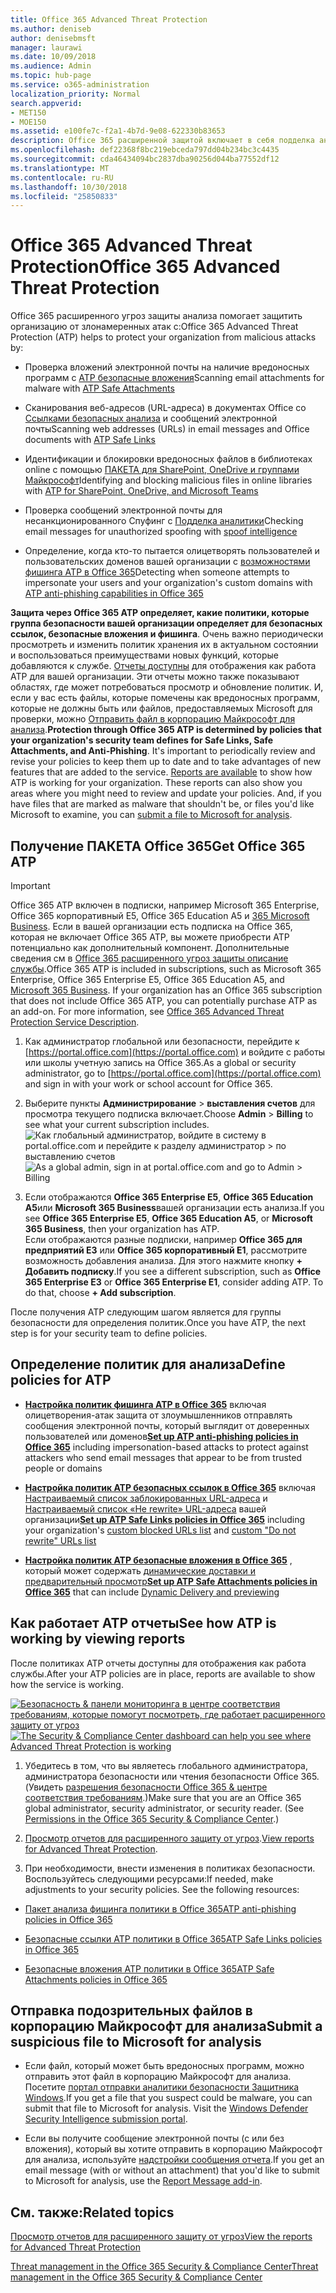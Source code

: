 ```yaml
---
title: Office 365 Advanced Threat Protection
ms.author: deniseb
author: denisebmsft
manager: laurawi
ms.date: 10/09/2018
ms.audience: Admin
ms.topic: hub-page
ms.service: o365-administration
localization_priority: Normal
search.appverid:
- MET150
- MOE150
ms.assetid: e100fe7c-f2a1-4b7d-9e08-622330b83653
description: Office 365 расширенной защитой включает в себя подделка аналитики, безопасных ссылок, безопасные вложения и расширенные возможности фишинга. Расширенные защиту от угроз также расширяемый для файлов в SharePoint Online, OneDrive для бизнеса и группами Майкрософт.
ms.openlocfilehash: def22368f8bc219ebceda797dd04b234bc3c4435
ms.sourcegitcommit: cda46434094bc2837dba90256d044ba77552df12
ms.translationtype: MT
ms.contentlocale: ru-RU
ms.lasthandoff: 10/30/2018
ms.locfileid: "25850833"
---
```

# <a name="office-365-advanced-threat-protection"></a><span data-ttu-id="ca5ab-104">Office 365 Advanced Threat Protection</span><span class="sxs-lookup"><span data-stu-id="ca5ab-104">Office 365 Advanced Threat Protection</span></span>

<span data-ttu-id="ca5ab-105">Office 365 расширенного угроз защиты анализа помогает защитить организацию от злонамеренных атак с:</span><span class="sxs-lookup"><span data-stu-id="ca5ab-105">Office 365 Advanced Threat Protection (ATP) helps to protect your organization from malicious attacks by:</span></span>
  
- <span data-ttu-id="ca5ab-106">Проверка вложений электронной почты на наличие вредоносных программ с [ATP безопасные вложения](atp-safe-attachments.md)</span><span class="sxs-lookup"><span data-stu-id="ca5ab-106">Scanning email attachments for malware with [ATP Safe Attachments](atp-safe-attachments.md)</span></span>
    
- <span data-ttu-id="ca5ab-107">Сканирования веб-адресов (URL-адреса) в документах Office со [Ссылками безопасных анализа](atp-safe-links.md) и сообщений электронной почты</span><span class="sxs-lookup"><span data-stu-id="ca5ab-107">Scanning web addresses (URLs) in email messages and Office documents with [ATP Safe Links](atp-safe-links.md)</span></span>
    
- <span data-ttu-id="ca5ab-108">Идентификации и блокировки вредоносных файлов в библиотеках online с помощью [ПАКЕТА для SharePoint, OneDrive и группами Майкрософт](atp-for-spo-odb-and-teams.md)</span><span class="sxs-lookup"><span data-stu-id="ca5ab-108">Identifying and blocking malicious files in online libraries with [ATP for SharePoint, OneDrive, and Microsoft Teams](atp-for-spo-odb-and-teams.md)</span></span>
    
- <span data-ttu-id="ca5ab-109">Проверка сообщений электронной почты для несанкционированного Спуфинг с [Подделка аналитики](learn-about-spoof-intelligence.md)</span><span class="sxs-lookup"><span data-stu-id="ca5ab-109">Checking email messages for unauthorized spoofing with [spoof intelligence](learn-about-spoof-intelligence.md)</span></span>
    
- <span data-ttu-id="ca5ab-110">Определение, когда кто-то пытается олицетворять пользователей и пользовательских доменов вашей организации с [возможностями фишинга ATP в Office 365](atp-anti-phishing.md)</span><span class="sxs-lookup"><span data-stu-id="ca5ab-110">Detecting when someone attempts to impersonate your users and your organization's custom domains with [ATP anti-phishing capabilities in Office 365](atp-anti-phishing.md)</span></span>
    
<span data-ttu-id="ca5ab-p102">**Защита через Office 365 ATP определяет, какие политики, которые группа безопасности вашей организации определяет для безопасных ссылок, безопасные вложения и фишинга**. Очень важно периодически просмотреть и изменить политик хранения их в актуальном состоянии и воспользоваться преимуществами новых функций, которые добавляются к службе. [Отчеты доступны](view-reports-for-atp.md) для отображения как работа ATP для вашей организации. Эти отчеты можно также показывают областях, где может потребоваться просмотр и обновление политик. И, если у вас есть файлы, которые помечены как вредоносных программ, которые не должны быть или файлов, предоставляемых Microsoft для проверки, можно [Отправить файл в корпорацию Майкрософт для анализа](#submit-a-suspicious-file-to-microsoft-for-analysis).</span><span class="sxs-lookup"><span data-stu-id="ca5ab-p102">**Protection through Office 365 ATP is determined by policies that your organization's security team defines for Safe Links, Safe Attachments, and Anti-Phishing**. It's important to periodically review and revise your policies to keep them up to date and to take advantages of new features that are added to the service. [Reports are available](view-reports-for-atp.md) to show how ATP is working for your organization. These reports can also show you areas where you might need to review and update your policies. And, if you have files that are marked as malware that shouldn't be, or files you'd like Microsoft to examine, you can [submit a file to Microsoft for analysis](#submit-a-suspicious-file-to-microsoft-for-analysis).</span></span>
      
## <a name="get-office-365-atp"></a><span data-ttu-id="ca5ab-116">Получение ПАКЕТА Office 365</span><span class="sxs-lookup"><span data-stu-id="ca5ab-116">Get Office 365 ATP</span></span>

> [!IMPORTANT]
> <span data-ttu-id="ca5ab-p103">Office 365 ATP включен в подписки, например Microsoft 365 Enterprise, Office 365 корпоративный E5, Office 365 Education A5 и [365 Microsoft Business](https://support.office.com/article/c123694a-1efb-459e-a8d5-2187975373dc). Если в вашей организации есть подписка на Office 365, которая не включает Office 365 ATP, вы можете приобрести ATP потенциально как дополнительный компонент. Дополнительные сведения см в [Office 365 расширенного угроз защиты описание службы](https://technet.microsoft.com/library/exchange-online-advanced-threat-protection-service-description.aspx).</span><span class="sxs-lookup"><span data-stu-id="ca5ab-p103">Office 365 ATP is included in subscriptions, such as Microsoft 365 Enterprise, Office 365 Enterprise E5, Office 365 Education A5, and [Microsoft 365 Business](https://support.office.com/article/c123694a-1efb-459e-a8d5-2187975373dc). If your organization has an Office 365 subscription that does not include Office 365 ATP, you can potentially purchase ATP as an add-on. For more information, see [Office 365 Advanced Threat Protection Service Description](https://technet.microsoft.com/library/exchange-online-advanced-threat-protection-service-description.aspx).</span></span> 

1. <span data-ttu-id="ca5ab-120">Как администратор глобальной или безопасности, перейдите к [https://portal.office.com](https://portal.office.com) и войдите с работы или школы учетную запись на Office 365.</span><span class="sxs-lookup"><span data-stu-id="ca5ab-120">As a global or security administrator, go to [https://portal.office.com](https://portal.office.com) and sign in with your work or school account for Office 365.</span></span> 
    
2. <span data-ttu-id="ca5ab-121">Выберите пункты **Администрирование** \> **выставления счетов** для просмотра текущего подписка включает.</span><span class="sxs-lookup"><span data-stu-id="ca5ab-121">Choose **Admin** \> **Billing** to see what your current subscription includes.</span></span> <br/><span data-ttu-id="ca5ab-122">![Как глобальный администратор, войдите в систему в portal.office.com и перейдите к разделу администратор \> по выставлению счетов](media/18a3546c-bd1f-4f49-82ec-0184909b42c2.png)</span><span class="sxs-lookup"><span data-stu-id="ca5ab-122">![As a global admin, sign in at portal.office.com and go to Admin \> Billing](media/18a3546c-bd1f-4f49-82ec-0184909b42c2.png)</span></span>
  
3. <span data-ttu-id="ca5ab-123">Если отображаются **Office 365 Enterprise E5**, **Office 365 Education A5**или **Microsoft 365 Business**вашей организации есть анализа.</span><span class="sxs-lookup"><span data-stu-id="ca5ab-123">If you see **Office 365 Enterprise E5**, **Office 365 Education A5**, or **Microsoft 365 Business**, then your organization has ATP.</span></span> <br/><span data-ttu-id="ca5ab-p104">Если отображаются разные подписки, например **Office 365 для предприятий E3** или **Office 365 корпоративный E1**, рассмотрите возможность добавления анализа. Для этого нажмите кнопку **+ Добавить подписку**.</span><span class="sxs-lookup"><span data-stu-id="ca5ab-p104">If you see a different subscription, such as **Office 365 Enterprise E3** or **Office 365 Enterprise E1**, consider adding ATP. To do that, choose **+ Add subscription**.</span></span>
    
<span data-ttu-id="ca5ab-126">После получения ATP следующим шагом является для группы безопасности для определения политик.</span><span class="sxs-lookup"><span data-stu-id="ca5ab-126">Once you have ATP, the next step is for your security team to define policies.</span></span> 
  
## <a name="define-policies-for-atp"></a><span data-ttu-id="ca5ab-127">Определение политик для анализа</span><span class="sxs-lookup"><span data-stu-id="ca5ab-127">Define policies for ATP</span></span>

- <span data-ttu-id="ca5ab-128">**[Настройка политик фишинга ATP в Office 365](set-up-anti-phishing-policies.md)** включая олицетворения-атак защита от злоумышленников отправлять сообщения электронной почты, который выглядит от доверенных пользователей или доменов</span><span class="sxs-lookup"><span data-stu-id="ca5ab-128">**[Set up ATP anti-phishing policies in Office 365](set-up-anti-phishing-policies.md)** including impersonation-based attacks to protect against attackers who send email messages that appear to be from trusted people or domains</span></span> 

- <span data-ttu-id="ca5ab-129">**[Настройка политик ATP безопасных ссылок в Office 365](set-up-atp-safe-links-policies.md)** включая [Настраиваемый список заблокированных URL-адреса](set-up-a-custom-blocked-urls-list-wtih-atp.md) и [Настраиваемый список «Не rewrite» URL-адреса](set-up-a-custom-do-not-rewrite-urls-list-with-atp.md) вашей организации</span><span class="sxs-lookup"><span data-stu-id="ca5ab-129">**[Set up ATP Safe Links policies in Office 365](set-up-atp-safe-links-policies.md)** including your organization's [custom blocked URLs list](set-up-a-custom-blocked-urls-list-wtih-atp.md) and [custom "Do not rewrite" URLs list](set-up-a-custom-do-not-rewrite-urls-list-with-atp.md)</span></span>
    
- <span data-ttu-id="ca5ab-130">**[Настройка политик ATP безопасные вложения в Office 365](set-up-atp-safe-attachments-policies.md)** , который может содержать [динамические доставки и предварительный просмотр](dynamic-delivery-and-previewing.md)</span><span class="sxs-lookup"><span data-stu-id="ca5ab-130">**[Set up ATP Safe Attachments policies in Office 365](set-up-atp-safe-attachments-policies.md)** that can include [Dynamic Delivery and previewing](dynamic-delivery-and-previewing.md)</span></span>
  
## <a name="see-how-atp-is-working-by-viewing-reports"></a><span data-ttu-id="ca5ab-131">Как работает ATP отчеты</span><span class="sxs-lookup"><span data-stu-id="ca5ab-131">See how ATP is working by viewing reports</span></span>

<span data-ttu-id="ca5ab-132">После политиках ATP отчеты доступны для отображения как работа службы.</span><span class="sxs-lookup"><span data-stu-id="ca5ab-132">After your ATP policies are in place, reports are available to show how the service is working.</span></span>

<span data-ttu-id="ca5ab-133">[![Безопасность &amp; панели мониторинга в центре соответствия требованиям, которые помогут посмотреть, где работает расширенного защиту от угроз](media/6b213d34-adbb-44af-8549-be9a7e2db087.png)](view-reports-for-atp.md)</span><span class="sxs-lookup"><span data-stu-id="ca5ab-133">[![The Security &amp; Compliance Center dashboard can help you see where Advanced Threat Protection is working](media/6b213d34-adbb-44af-8549-be9a7e2db087.png)](view-reports-for-atp.md)</span></span>
  
1. <span data-ttu-id="ca5ab-p105">Убедитесь в том, что вы являетесь глобального администратора, администратора безопасности или чтения безопасности Office 365. (Увидеть [разрешения безопасности Office 365 &amp; центре соответствия требованиям](permissions-in-the-security-and-compliance-center.md).)</span><span class="sxs-lookup"><span data-stu-id="ca5ab-p105">Make sure that you are an Office 365 global administrator, security administrator, or security reader. (See [Permissions in the Office 365 Security &amp; Compliance Center](permissions-in-the-security-and-compliance-center.md).)</span></span>
    
2. <span data-ttu-id="ca5ab-136">[Просмотр отчетов для расширенного защиту от угроз](view-reports-for-atp.md).</span><span class="sxs-lookup"><span data-stu-id="ca5ab-136">[View reports for Advanced Threat Protection](view-reports-for-atp.md).</span></span>
    
3. <span data-ttu-id="ca5ab-p106">При необходимости, внести изменения в политиках безопасности. Воспользуйтесь следующими ресурсами:</span><span class="sxs-lookup"><span data-stu-id="ca5ab-p106">If needed, make adjustments to your security policies. See the following resources:</span></span>

  - [<span data-ttu-id="ca5ab-139">Пакет анализа фишинга политики в Office 365</span><span class="sxs-lookup"><span data-stu-id="ca5ab-139">ATP anti-phishing policies in Office 365</span></span>](set-up-anti-phishing-policies.md)
    
  - [<span data-ttu-id="ca5ab-140">Безопасные ссылки ATP политики в Office 365</span><span class="sxs-lookup"><span data-stu-id="ca5ab-140">ATP Safe Links policies in Office 365</span></span>](set-up-atp-safe-links-policies.md)
    
  - [<span data-ttu-id="ca5ab-141">Безопасные вложения ATP политики в Office 365</span><span class="sxs-lookup"><span data-stu-id="ca5ab-141">ATP Safe Attachments policies in Office 365</span></span>](set-up-atp-safe-attachments-policies.md)
    
    
## <a name="submit-a-suspicious-file-to-microsoft-for-analysis"></a><span data-ttu-id="ca5ab-142">Отправка подозрительных файлов в корпорацию Майкрософт для анализа</span><span class="sxs-lookup"><span data-stu-id="ca5ab-142">Submit a suspicious file to Microsoft for analysis</span></span>

- <span data-ttu-id="ca5ab-p107">Если файл, который может быть вредоносных программ, можно отправить этот файл в корпорацию Майкрософт для анализа. Посетите [портал отправки аналитики безопасности Защитника Windows](https://go.microsoft.com/fwlink/?linkid=857185).</span><span class="sxs-lookup"><span data-stu-id="ca5ab-p107">If you get a file that you suspect could be malware, you can submit that file to Microsoft for analysis. Visit the [Windows Defender Security Intelligence submission portal](https://go.microsoft.com/fwlink/?linkid=857185).</span></span>

- <span data-ttu-id="ca5ab-145">Если вы получите сообщение электронной почты (с или без вложения), который вы хотите отправить в корпорацию Майкрософт для анализа, используйте [надстройки сообщения отчета](enable-the-report-message-add-in.md).</span><span class="sxs-lookup"><span data-stu-id="ca5ab-145">If you get an email message (with or without an attachment) that you'd like to submit to Microsoft for analysis, use the [Report Message add-in](enable-the-report-message-add-in.md).</span></span> 
  
## <a name="related-topics"></a><span data-ttu-id="ca5ab-146">См. также:</span><span class="sxs-lookup"><span data-stu-id="ca5ab-146">Related topics</span></span>

[<span data-ttu-id="ca5ab-147">Просмотр отчетов для расширенного защиту от угроз</span><span class="sxs-lookup"><span data-stu-id="ca5ab-147">View the reports for Advanced Threat Protection</span></span>](view-reports-for-atp.md)
  
[<span data-ttu-id="ca5ab-148">Threat management in the Office 365 Security &amp; Compliance Center</span><span class="sxs-lookup"><span data-stu-id="ca5ab-148">Threat management in the Office 365 Security &amp; Compliance Center</span></span>](threat-management.md)
  

